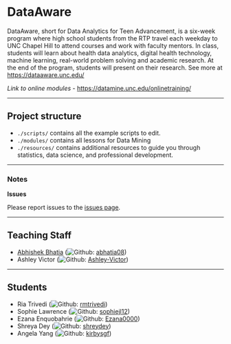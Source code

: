 
# DataAware

DataAware, short for Data Analytics for Teen Advancement, is a six-week program where high school students from the RTP travel each weekday to UNC Chapel Hill to attend courses and work with faculty mentors. In class, students will learn about health data analytics, digital health technology, machine learning, real-world problem solving and academic research. At the end of the program, students will present on their research. See more at https://dataaware.unc.edu/

*Link to online modules* - https://datamine.unc.edu/onlinetraining/

---
## Project structure

  - `./scripts/` contains all the example scripts to edit.
  - `./modules/` contains all lessons for Data Mining
  - `./resources/` contains additional resources to guide you through statistics, data science, and professional development.
---

### Notes

**Issues**

Please report issues to the [issues page](https://github.com/abhatia08/dataaware/issues).

---
## Teaching Staff

- [Abhishek Bhatia](https://abhatia.me/) (![Github](http://i.imgur.com/9I6NRUm.png): [abhatia08](https://github.com/abhatia08))
- Ashley Victor (![Github](http://i.imgur.com/9I6NRUm.png): [Ashley-Victor](https://github.com/abhatia08))

---
## Students
- Ria Trivedi (![Github](http://i.imgur.com/9I6NRUm.png): [rmtrivedi](https://github.com/rmtrivedi))
- Sophie Lawrence (![Github](http://i.imgur.com/9I6NRUm.png): [sophiejl12](https://github.com/sophiejl12))
- Ezana Enquobahrie (![Github](http://i.imgur.com/9I6NRUm.png): [Ezana0000](https://github.com/Ezana0000))
- Shreya Dey (![Github](http://i.imgur.com/9I6NRUm.png): [shreydey](https://github.com/shreydey))
- Angela Yang (![Github](http://i.imgur.com/9I6NRUm.png): [kirbysgf](https://github.com/kirbysgf))

